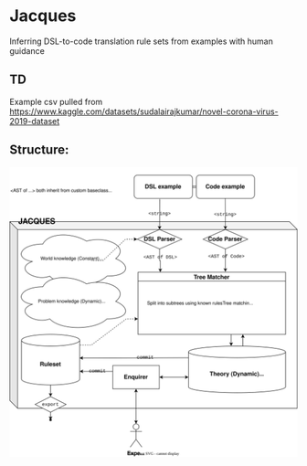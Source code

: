 # Jacques
Inferring DSL-to-code translation rule sets from examples with human guidance

## TD
Example csv pulled from https://www.kaggle.com/datasets/sudalairajkumar/novel-corona-virus-2019-dataset

## Structure:
![WIP design diagram for the jacques](https://github.com/Goshagosha/Jacques/blob/51bc0524731a97eb022d50cfa2d5aa3471f8f890/documentation/design.svg)
